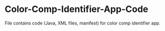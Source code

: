 # Color-Comp-Identifier-App-Code
File contains code (Java, XML files, manifest) for color comp identifier app.  
